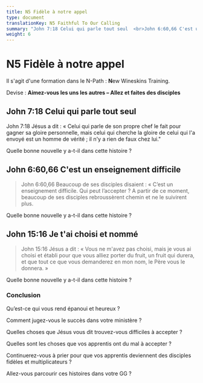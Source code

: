 ```yaml
---
title: N5 Fidèle à notre appel
type: document
translationKey: N5 Faithful To Our Calling
summary: "John 7:18 Celui qui parle tout seul  <br>John 6:60,66 C'est un enseignement difficile  <br>John 15:16 Je t'ai choisi et nommé"
weight: 6
---
```

# N5 Fidèle à notre appel

Il s'agit d'une formation dans le N-Path : **N**ew Wineskins Training.

Devise : **Aimez-vous les uns les autres – Allez et faites des disciples**

## John 7:18 Celui qui parle tout seul

John 7:18 Jésus a dit : « Celui qui parle de son propre chef le fait pour gagner sa gloire personnelle, mais celui qui cherche la gloire de celui qui l'a envoyé est un homme de vérité ; il n'y a rien de faux chez lui."

Quelle bonne nouvelle y a-t-il dans cette histoire ?

## John 6:60,66 C'est un enseignement difficile

>   John 6:60,66 Beaucoup de ses disciples disaient : « C’est un enseignement difficile. Qui peut l’accepter ? A partir de ce moment, beaucoup de ses disciples rebroussèrent chemin et ne le suivirent plus.

Quelle bonne nouvelle y a-t-il dans cette histoire ?

## John 15:16 Je t'ai choisi et nommé

>   John 15:16 Jésus a dit : « Vous ne m'avez pas choisi, mais je vous ai choisi et établi pour que vous alliez porter du fruit, un fruit qui durera, et que tout ce que vous demanderez en mon nom, le Père vous le donnera. »

Quelle bonne nouvelle y a-t-il dans cette histoire ?

### Conclusion

Qu’est-ce qui vous rend épanoui et heureux ?

Comment jugez-vous le succès dans votre ministère ?

Quelles choses que Jésus vous dit trouvez-vous difficiles à accepter ?

Quelles sont les choses que vos apprentis ont du mal à accepter ?

Continuerez-vous à prier pour que vos apprentis deviennent des disciples fidèles et multiplicateurs ?

Allez-vous parcourir ces histoires dans votre GG ?

